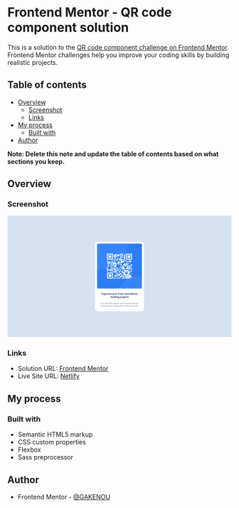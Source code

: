 # Frontend Mentor - QR code component solution

This is a solution to the [QR code component challenge on Frontend Mentor](https://www.frontendmentor.io/challenges/qr-code-component-iux_sIO_H). Frontend Mentor challenges help you improve your coding skills by building realistic projects. 

## Table of contents

- [Overview](#overview)
  - [Screenshot](#screenshot)
  - [Links](#links)
- [My process](#my-process)
  - [Built with](#built-with)
- [Author](#author)

**Note: Delete this note and update the table of contents based on what sections you keep.**

## Overview

### Screenshot

![](./screenshot.png)

### Links

- Solution URL: [Frontend Mentor](https://www.frontendmentor.io/solutions/qr-code-component-using-html-and-css-5IWhlaJ6eS)
- Live Site URL: [Netlify](https://qr-code-dotcom.netlify.app/)

## My process

### Built with

- Semantic HTML5 markup
- CSS custom properties
- Flexbox
- Sass preprocessor

## Author

- Frontend Mentor - [@GAKENOU](https://www.frontendmentor.io/profile/GAKENOU)
